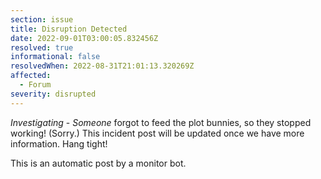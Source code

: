```yaml
---
section: issue
title: Disruption Detected
date: 2022-09-01T03:00:05.832456Z
resolved: true
informational: false
resolvedWhen: 2022-08-31T21:01:13.320269Z
affected:
  - Forum
severity: disrupted
---
```

*Investigating* - _Someone_ forgot to feed the plot bunnies, so they stopped working! (Sorry.) This incident post will be updated once we have more information. Hang tight!

This is an automatic post by a monitor bot.
        